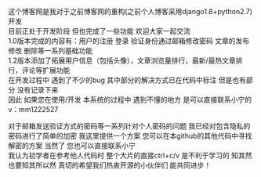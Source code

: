 这个博客网是我对于之前博客网的重构(之前个人博客采用django1.8+python2.7)开发  
目前正处于开发阶段 但也完成了一些功能 欢迎大家一起交流  
1.0版本完成的内容有：用户的注册 登录 验证身份通过邮箱修改密码 文章的发布 修改 删除等一系列基础功能  
1.2版本添加了拓展用户信息（包括头像），文章浏览量排行，最新/最热文章排行，评论等扩展功能  
在开发过程中 遇到了不少的bug 其中部分的解决方式已在代码中标注 但是也有部分 没有记录下来  
因此 如果您在使用/开发 本系统的过程中 遇到不懂的地方 是可以直接联系小宁的 v：mm1222527  
  
  对于邮箱发送验证方式的密码等一系列针对个人密码的问题 我已经对包含隐私的密码进行了简单的加密 我这里提供一个方案 您可以在本github的其他代码中寻找解密的方案 当然了 您也可以直接联系小宁  
我认为初学者在参考他人代码时 整个大片的直接ctrl+c/v 是不利于学习的 知其然也要知其所以然 真切的希望我们热衷开源的小伙伴们 能共同进步！

